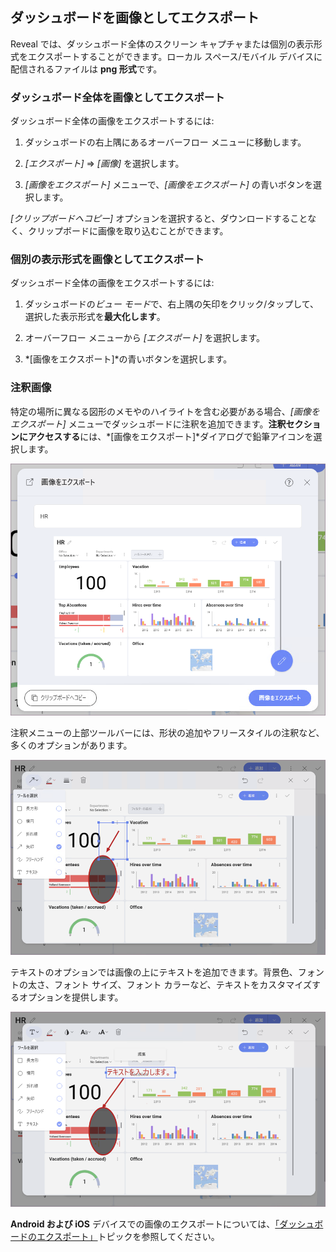 ## ダッシュボードを画像としてエクスポート

Reveal では、ダッシュボード全体のスクリーン キャプチャまたは個別の表示形式をエクスポートすることができます。ローカル スペース/モバイル デバイスに配信されるファイルは **png 形式**です。

### ダッシュボード全体を画像としてエクスポート

ダッシュボード全体の画像をエクスポートするには:

1.  ダッシュボードの右上隅にあるオーバーフロー メニューに移動します。

2.  *[エクスポート]* ⇒ *[画像]* を選択します。

3.  *[画像をエクスポート]* メニューで、*[画像をエクスポート]* の青いボタンを選択します。

*[クリップボードへコピー]* オプションを選択すると、ダウンロードすることなく、クリップボードに画像を取り込むことができます。

### 個別の表示形式を画像としてエクスポート

ダッシュボード全体の画像をエクスポートするには:

1.  ダッシュボードの*ビュー モード*で、右上隅の矢印をクリック/タップして、選択した表示形式を**最大化します**。

2.  オーバーフロー メニューから *[エクスポート]* を選択します。

3.  *[画像をエクスポート]*の青いボタンを選択します。

<a name='annotating'></a>
### 注釈画像

特定の場所に異なる図形のメモやのハイライトを含む必要がある場合、*[画像をエクスポート]* メニューでダッシュボードに注釈を追加できます。**注釈セクションにアクセスする**には、*[画像をエクスポート]*ダイアログで鉛筆アイコンを選択します。

![Accessing Image Annotation Menu](images/image-annotation-menu.png)

注釈メニューの上部ツールバーには、形状の追加やフリースタイルの注釈など、多くのオプションがあります。

![Image annotation shapes options](images/image-annotation-shapes.png)

テキストのオプションでは画像の上にテキストを追加できます。背景色、フォントの太さ、フォント サイズ、フォント カラーなど、テキストをカスタマイズするオプションを提供します。

![Adding text in image annotation](images/image-annotation-text.png)

**Android および iOS** デバイスでの画像のエクスポートについては、[「ダッシュボードのエクスポート」](how-to-export-a-dashboard.html#mobile-devices)トピックを参照してください。

